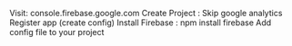 Visit: console.firebase.google.com
Create Project : Skip google analytics
Register app (create config)
Install Firebase : npm install firebase
Add config file to your project
<!-- Danger : Do not public / publish firebase config  -->